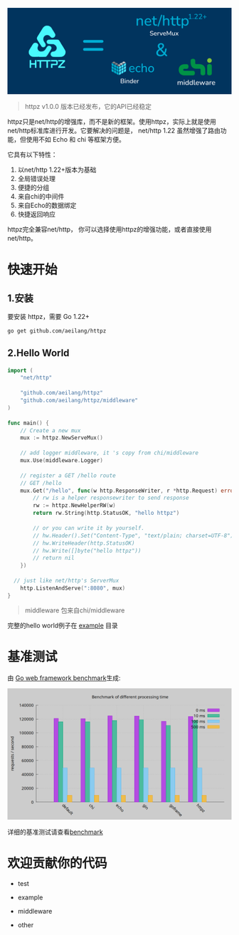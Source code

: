 ![Logo](./_img/httpz.png "网站Logo")

> httpz v1.0.0 版本已经发布，它的API已经稳定

httpz只是net/http的增强库，而不是新的框架。使用httpz，实际上就是使用net/http标准库进行开发。它要解决的问题是，
net/http 1.22 虽然增强了路由功能，但使用不如 Echo 和 chi 等框架方便。

它具有以下特性：

1. 以net/http 1.22+版本为基础
2. 全局错误处理
3. 便捷的分组
4. 来自chi的中间件
5. 来自Echo的数据绑定
6. 快捷返回响应

httpz完全兼容net/http， 你可以选择使用httpz的增强功能，或者直接使用net/http。

# 快速开始

## 1.安装

要安装 httpz，需要 Go 1.22+

```sh
go get github.com/aeilang/httpz
```

## 2.Hello World

```go
import (
	"net/http"

	"github.com/aeilang/httpz"
	"github.com/aeilang/httpz/middleware"
)

func main() {
	// Create a new mux
	mux := httpz.NewServeMux()

	// add logger middleware, it 's copy from chi/middleware
	mux.Use(middleware.Logger)

	// register a GET /hello route
	// GET /hello
	mux.Get("/hello", func(w http.ResponseWriter, r *http.Request) error {
		// rw is a helper responsewriter to send response
		rw := httpz.NewHelperRW(w)
		return rw.String(http.StatusOK, "hello httpz")
		
		// or you can write it by yourself.
		// hw.Header().Set("Content-Type", "text/plain; charset=UTF-8")
		// hw.WriteHeader(http.StatusOK)
		// hw.Write([]byte("hello httpz"))
		// return nil
	})
  
  // just like net/http's ServerMux
	http.ListenAndServe(":8080", mux)
}
```

> middleware 包来自chi/middleware

完整的hello world例子在 [example](https://github.com/aeilang/httpz/blob/main//example/hello/main.go) 目录

# 基准测试

由 [Go web framework benchmark](https://github.com/smallnest/go-web-framework-benchmark)生成:

![benchmark](./_img/benchmark.png)

详细的基准测试请查看[benchmark](https://httpz.vercel.app/cn/docs/benchmark)

# 欢迎贡献你的代码

- test

- example

- middleware

- other
